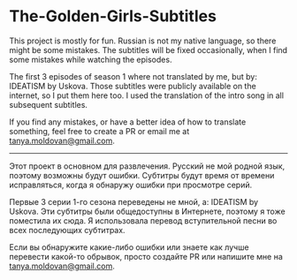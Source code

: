 # The-Golden-Girls-Subtitles

This project is mostly for fun.
Russian is not my native language, so there might be some mistakes.
The subtitles will be fixed occasionally, when I find some mistakes while watching the episodes.

The first 3 episodes of season 1 where not translated by me, but by: IDEATISM by Uskova.
Those subtitles were publicly available on the internet, so I put them here too.
I used the translation of the intro song in all subsequent subtitles.

If you find any mistakes, or have a better idea of how to translate something, feel free to create a PR or email me at
tanya.moldovan@gmail.com.

----

Этот проект в основном для развлечения.
Русский не мой родной язык, поэтому возможны будут ошибки.
Субтитры будут время от времени исправляться, когда я обнаружу ошибки при просмотре серий.

Первые 3 серии 1-го сезона переведены не мной, а: IDEATISM by Uskova.
Эти субтитры были общедоступны в Интернете, поэтому я тоже поместила их сюда.
Я использовала перевод вступительной песни во всех последующих субтитрах.

Если вы обнаружите какие-либо ошибки или знаете как лучше перевести какой-то обрывок, 
просто создайте PR или напишите мне на tanya.moldovan@gmail.com.